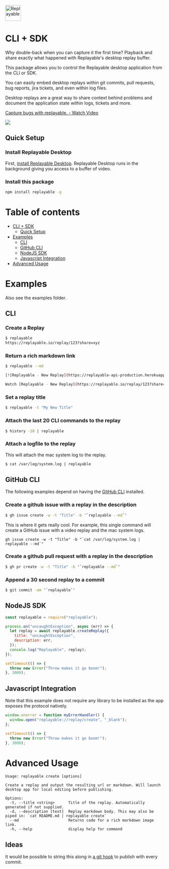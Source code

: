 <img src="https://user-images.githubusercontent.com/318295/204898620-922afee0-5415-46a9-a84f-ae6237001bf0.png" height="50" alt="Replayable"/>

# CLI + SDK

Why double-back when you can capture it the first time? Playback and share exactly what happened with Replayable's desktop replay buffer.

This package allows you to control the Replayable desktop application from the CLI or SDK.

You can easily embed desktop replays within git commits, pull requests, bug reports, jira tickets, and even within log files.

Desktop replays are a great way to share context behind problems and document the application state within logs, tickets and more.

<a href="https://www.loom.com/share/ea9c2831013a4b5eb996bd47f8178f4e">
  <p>Capture bugs with replayable. - Watch Video</p>
  <img style="max-width:300px;" src="https://cdn.loom.com/sessions/thumbnails/ea9c2831013a4b5eb996bd47f8178f4e-with-play.gif">
</a>

## Quick Setup

### Install Replayable Desktop

First, [install Replayable Desktop](https://replayable.io/?betacode=CLIENTRY). Replayable Desktop runs in the background giving you access to a buffer of video.

### Install this package

```sh
npm install replayable -g
```

# Table of contents

- [CLI + SDK](#cli--sdk)
  - [Quick Setup](#quick-setup)
- [Examples](#examples)
  - [CLI](#cli)
  - [GitHub CLI](#github-cli)
  - [NodeJS SDK](#nodejs-sdk)
  - [Javascript Integration](#javascript-integration)
- [Advanced Usage](#advanced-usage)

# Examples

Also see the examples folder.

## CLI

### Create a Replay

```sh
$ replayable
https://replayable.io/replay/123?share=xyz
```

### Return a rich markdown link

```sh
$ replayable --md

[![Replayable - New Replay](https://replayable-api-production.herokuapp.com/replay/123/gif?shareKey=xyz)](https://replayable.io/replay/123?share=xyz)

Watch [Replayable - New Replay](https://replayable.io/replay/123?share=xyz) on Replayable
```

### Set a replay title

```sh
$ replayable -t "My New Title"
```

### Attach the last 20 CLI commands to the replay

```sh
$ history -20 | replayable
```

### Attach a logfile to the replay

This will attach the mac system log to the replay.

```sh
$ cat /var/log/system.log | replayable
```

## GitHub CLI

The following examples depend on having the [GitHub CLI](https://cli.github.com/) installed.

### Create a github issue with a replay in the description

```sh
$ gh issue create -w -t "Title" -b "`replayable --md`"
```

This is where it gets really cool. For example, this single command will create a GitHub issue with a video replay and the mac system logs.

```
gh issue create -w -t "Title" -b "`cat /var/log/system.log | replayable --md`"
```

### Create a github pull request with a replay in the description

```sh
$ gh pr create -w -t "Title" -b "`replayable --md`"
```

### Append a 30 second replay to a commit

```sh
$ git commit -am "`replayable`"
```

## NodeJS SDK

```js
const replayable = require("replayable");

process.on("uncaughtException", async (err) => {
  let replay = await replayable.createReplay({
    title: "uncaughtException",
    description: err,
  });
  console.log("Replayable", replay);
});

setTimeout(() => {
  throw new Error("Throw makes it go boom!");
}, 3000);
```

## Javascript Integration

Note that this example does not require any library to be installed as the app exposes the protocol natively.

```js
window.onerror = function myErrorHandler() {
  window.open("replayable://replay/create", "_blank");
};

setTimeout(() => {
  throw new Error("Throw makes it go boom!");
}, 3000);
```

# Advanced Usage

```
Usage: replayable create [options]

Create a replay and output the resulting url or markdown. Will launch desktop app for local editing before publishing.

Options:
  -t, --title <string>      Title of the replay. Automatically generated if not supplied.
  -d, --description [text]  Replay markdown body. This may also be piped in: `cat README.md | replayable create`
  --md                      Returns code for a rich markdown image link.
  -h, --help                display help for command
```

## Ideas

It would be possible to string this along in [a git hook](https://git-scm.com/book/en/v2/Customizing-Git-Git-Hooks) to publish with every commit.
